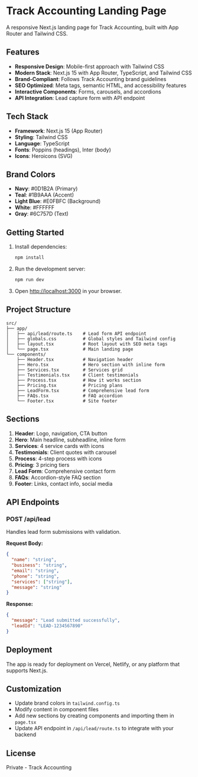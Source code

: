 # Track Accounting Landing Page

A responsive Next.js landing page for Track Accounting, built with App Router and Tailwind CSS.

## Features

- **Responsive Design**: Mobile-first approach with Tailwind CSS
- **Modern Stack**: Next.js 15 with App Router, TypeScript, and Tailwind CSS
- **Brand-Compliant**: Follows Track Accounting brand guidelines
- **SEO Optimized**: Meta tags, semantic HTML, and accessibility features
- **Interactive Components**: Forms, carousels, and accordions
- **API Integration**: Lead capture form with API endpoint

## Tech Stack

- **Framework**: Next.js 15 (App Router)
- **Styling**: Tailwind CSS
- **Language**: TypeScript
- **Fonts**: Poppins (headings), Inter (body)
- **Icons**: Heroicons (SVG)

## Brand Colors

- **Navy**: #0D1B2A (Primary)
- **Teal**: #1B9AAA (Accent)
- **Light Blue**: #E0FBFC (Background)
- **White**: #FFFFFF
- **Gray**: #6C757D (Text)

## Getting Started

1. Install dependencies:
   ```bash
   npm install
   ```

2. Run the development server:
   ```bash
   npm run dev
   ```

3. Open [http://localhost:3000](http://localhost:3000) in your browser.

## Project Structure

```
src/
├── app/
│   ├── api/lead/route.ts    # Lead form API endpoint
│   ├── globals.css          # Global styles and Tailwind config
│   ├── layout.tsx           # Root layout with SEO meta tags
│   └── page.tsx             # Main landing page
└── components/
    ├── Header.tsx           # Navigation header
    ├── Hero.tsx             # Hero section with inline form
    ├── Services.tsx         # Services grid
    ├── Testimonials.tsx     # Client testimonials
    ├── Process.tsx          # How it works section
    ├── Pricing.tsx          # Pricing plans
    ├── LeadForm.tsx         # Comprehensive lead form
    ├── FAQs.tsx             # FAQ accordion
    └── Footer.tsx           # Site footer
```

## Sections

1. **Header**: Logo, navigation, CTA button
2. **Hero**: Main headline, subheadline, inline form
3. **Services**: 4 service cards with icons
4. **Testimonials**: Client quotes with carousel
5. **Process**: 4-step process with icons
6. **Pricing**: 3 pricing tiers
7. **Lead Form**: Comprehensive contact form
8. **FAQs**: Accordion-style FAQ section
9. **Footer**: Links, contact info, social media

## API Endpoints

### POST /api/lead

Handles lead form submissions with validation.

**Request Body:**
```json
{
  "name": "string",
  "business": "string", 
  "email": "string",
  "phone": "string",
  "services": ["string"],
  "message": "string"
}
```

**Response:**
```json
{
  "message": "Lead submitted successfully",
  "leadId": "LEAD-1234567890"
}
```

## Deployment

The app is ready for deployment on Vercel, Netlify, or any platform that supports Next.js.

## Customization

- Update brand colors in `tailwind.config.ts`
- Modify content in component files
- Add new sections by creating components and importing them in `page.tsx`
- Update API endpoint in `/api/lead/route.ts` to integrate with your backend

## License

Private - Track Accounting







